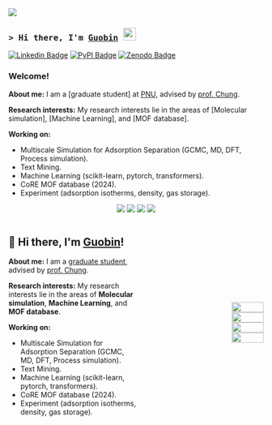 ![](https://komarev.com/ghpvc/?username=sxm13)
### <samp>&gt; Hi there, I'm [Guobin](https://sxm13.github.io/GuobinZhao.github.io/) <img src="https://media.giphy.com/media/hvRJCLFzcasrR4ia7z/giphy.gif" width="25"> </samp>

[![Linkedin Badge](https://img.shields.io/badge/-LinkedIn-0e76a8?style=flat-square&logo=Linkedin&logoColor=white)](https://www.linkedin.com/in/guobin-zhao-427818256/)
[![PyPI Badge](https://img.shields.io/badge/PyPI-Guobin%20Zhao-3775A9?style=flat-square&logo=pypi&logoColor=white)](https://pypi.org/user/q342247760/)
[![Zenodo Badge](https://img.shields.io/badge/Zenodo-Guobin%20Zhao-FF6600?style=flat-square&logo=zenodo&logoColor=white)](https://zenodo.org/search?q=metadata.creators.person_or_org.name%3A%22ZHAO%2C%20GUOBIN%22&l=list&p=1&s=10&sort=bestmatch)
                                        
                                        
### Welcome! &nbsp;

**About me:** I am a [graduate student] at [PNU](https://pusan.ac.kr/kor/Main.do), advised by [prof. Chung](https://sites.google.com/view/mtap-lab/people/professor?authuser=0). 

**Research interests:** My research interests lie in the areas of [Molecular simulation], [Machine Learning], and [MOF database].      

                          
**Working on:** 
* Multiscale Simulation for Adsorption Separation (GCMC, MD, DFT, Process simulation).
* Text Mining.
* Machine Learning (scikit-learn, pytorch, transformers).
* CoRE MOF database (2024).                                     
* Experiment (adsorption isotherms, density, gas storage).                                                            


<p align="center">
  <img src="https://github-readme-stats.vercel.app/api?username=sxm13&show_icons=true&theme=radical">
  <img src="https://github-profile-summary-cards.vercel.app/api/cards/productive-time?username=sxm13&hide=java,html,css&theme=maroongold">
  <img src="https://github-readme-stats.vercel.app/api/top-langs/?username=sxm13&hide=java,html,css&theme=dracula">
  <img src="https://github-profile-summary-cards.vercel.app/api/cards/profile-details?username=sxm13&hide=java,html,css&theme=maroongold">
</p>

<div style="display: flex; align-items: center;">
  <div style="flex: 1;">
    <h2>👋 Hi there, I'm <a href="https://sxm13.github.io/GuobinZhao.github.io/">Guobin</a>!</h2>
    <p>
      <strong>About me:</strong> I am a <a href="https://pusan.ac.kr/kor/Main.do">graduate student</a>, 
      advised by <a href="https://sites.google.com/view/mtap-lab/people/professor?authuser=0">prof. Chung</a>.
    </p>
    <p>
      <strong>Research interests:</strong> My research interests lie in the areas of <strong>Molecular simulation</strong>, 
      <strong>Machine Learning</strong>, and <strong>MOF database</strong>.
    </p>
    <p>
      <strong>Working on:</strong>
      <ul>
        <li>Multiscale Simulation for Adsorption Separation (GCMC, MD, DFT, Process simulation).</li>
        <li>Text Mining.</li>
        <li>Machine Learning (scikit-learn, pytorch, transformers).</li>
        <li>CoRE MOF database (2024).</li>
        <li>Experiment (adsorption isotherms, density, gas storage).</li>
      </ul>
    </p>
  </div>

  <div style="flex: 1; text-align: right;">
    <img src="https://github-readme-stats.vercel.app/api?username=sxm13&show_icons=true&theme=radical" width="50%">
    <img src="https://github-profile-summary-cards.vercel.app/api/cards/productive-time?username=sxm13&theme=maroongold" width="50%">
    <img src="https://github-readme-stats.vercel.app/api/top-langs/?username=sxm13&hide=java,html,css&theme=dracula" width="50%">
    <img src="https://github-profile-summary-cards.vercel.app/api/cards/profile-details?username=sxm13&theme=maroongold" width="50%">
  </div>
</div>

